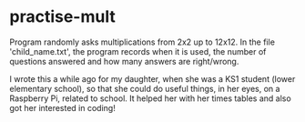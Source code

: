 practise-mult
=============


Program randomly asks multiplications from 2x2 up to 12x12. In the file 'child_name.txt', the program records when it is used, the number of questions answered and how many answers are right/wrong.

I wrote this a while ago for my daughter, when she was a KS1 student (lower elementary school), so that she could do useful things, in her eyes, on a Raspberry Pi, related to school. It helped her with her times tables and also got her interested in coding!
